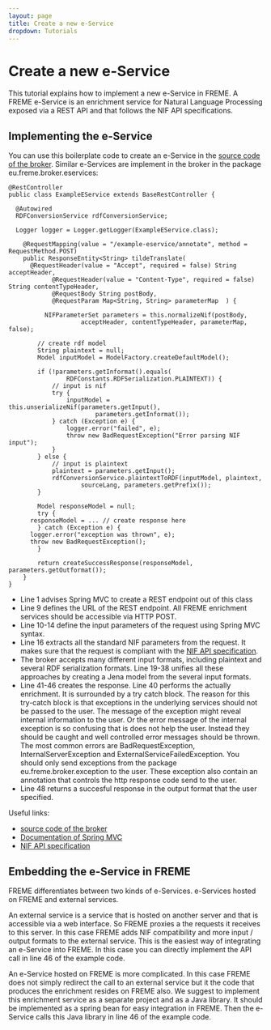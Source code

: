 ```yaml
---
layout: page
title: Create a new e-Service
dropdown: Tutorials
---
```


# Create a new e-Service

This tutorial explains how to implement a new e-Service in FREME. A FREME e-Service is an enrichment service for Natural Language Processing exposed via a REST API and that follows the NIF API specifications.

## Implementing the e-Service

You can use this boilerplate code to create an e-Service in the [source code of the broker](https://github.com/freme-project/broker). Similar e-Services are implement in the broker in the package eu.freme.broker.eservices:

```
@RestController
public class ExampleEService extends BaseRestController {

  @Autowired
  RDFConversionService rdfConversionService;
  
  Logger logger = Logger.getLogger(ExampleEService.class);

	@RequestMapping(value = "/example-eservice/annotate", method = RequestMethod.POST)
	public ResponseEntity<String> tildeTranslate(
      @RequestHeader(value = "Accept", required = false) String acceptHeader,
			@RequestHeader(value = "Content-Type", required = false) String contentTypeHeader,
			@RequestBody String postBody,
			@RequestParam Map<String, String> parameterMap	) {

		  NIFParameterSet parameters = this.normalizeNif(postBody,
					acceptHeader, contentTypeHeader, parameterMap, false);

		// create rdf model
		String plaintext = null;
		Model inputModel = ModelFactory.createDefaultModel();

		if (!parameters.getInformat().equals(
				RDFConstants.RDFSerialization.PLAINTEXT)) {
			// input is nif
			try {
				inputModel = this.unserializeNif(parameters.getInput(),
						parameters.getInformat());
			} catch (Exception e) {
				logger.error("failed", e);
				throw new BadRequestException("Error parsing NIF input");
			}
		} else {
			// input is plaintext
			plaintext = parameters.getInput();
			rdfConversionService.plaintextToRDF(inputModel, plaintext,
					sourceLang, parameters.getPrefix());
		}

		Model responseModel = null;
		try {
      responseModel = ... // create response here
		} catch (Exception e) {
      logger.error("exception was thrown", e);
      throw new BadRequestException();
		}
                                                         
		return createSuccessResponse(responseModel, parameters.getOutformat());
	}
}
```  

* Line 1 advises Spring MVC to create a REST endpoint out of this class
* Line 9 defines the URL of the REST endpoint. All FREME enrichment services should be accessible via HTTP POST.
* Line 10-14 define the input parameters of the request using Spring MVC syntax.
* Line 16 extracts all the standard NIF parameters from the request. It makes sure that the request is compliant with the [NIF API specification](http://persistence.uni-leipzig.org/nlp2rdf/specification/api.html).
* The broker accepts many different input formats, including plaintext and several RDF serialization formats. Line 19-38 unifies all these approaches by creating a Jena model from the several input formats.
* Line 41-46 creates the response. Line 40 performs the actually enrichment. It is surrounded by a try catch block. The reason for this try-catch block is that exceptions in the underlying services should not be passed to the user. The message of the exception might reveal internal information to the user. Or the error message of the internal exception is so confusing that is does not help the user. Instead they should be caught and well controlled error messages should be thrown. The most common errors are BadRequestException, InternalServerException and ExternalServiceFailedException. You should only send exceptions from the package eu.freme.broker.exception to the user. These exception also contain an annotation that controls the http response code send to the user.
* Line 48 returns a succesful response in the output format that the user specified.

Useful links:

* [source code of the broker](https://github.com/freme-project/broker)
* [Documentation of Spring MVC](http://docs.spring.io/spring-framework/docs/current/spring-framework-reference/html/mvc.html)
* [NIF API specification](http://persistence.uni-leipzig.org/nlp2rdf/specification/api.html)

## Embedding the e-Service in FREME

FREME differentiates between two kinds of e-Services. e-Services hosted on FREME and external services.

An external service is a service that is hosted on another server and that is accessible via a web interface. So FREME proxies a the requests it receives to this server. In this case FREME adds NIF compatibility and more input / output formats to the external service. This is the easiest way of integrating an e-Service into FREME. In this case you can directly implement the API call in line 46 of the example code.

An e-Service hosted on FREME is more complicated. In this case FREME does not simply redirect the call to an external service but it the code that produces the enrichment resides on FREME also. We suggest to implement this enrichment service as a separate project and as a Java library. It should be implemented as a spring bean for easy integration in FREME. Then the e-Service calls this Java library in line 46 of the example code. 
